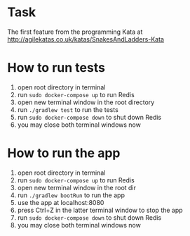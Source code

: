 # Task
The first feature from the programming Kata at http://agilekatas.co.uk/katas/SnakesAndLadders-Kata

# How to run tests
1. open root directory in terminal
2. run `sudo docker-compose up` to run Redis
3. open new terminal window in the root directory
4. run `./gradlew test` to run the tests
5. run `sudo docker-compose down` to shut down Redis
6. you may close both terminal windows now

# How to run the app
1. open root directory in terminal
2. run `sudo docker-compose up` to run Redis
3. open new terminal window in the root dir
4. run `./gradlew bootRun` to run the app
5. use the app at localhost:8080
6. press Ctrl+Z in the latter terminal window to stop the app
7. run `sudo docker-compose down` to shut down Redis
8. you may close both terminal windows now